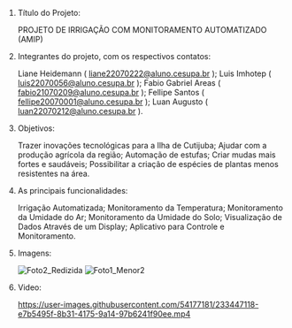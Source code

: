 1. Título do Projeto: 
   
     PROJETO DE IRRIGAÇÃO COM MONITORAMENTO AUTOMATIZADO (AMIP)
 
2. Integrantes do projeto, com os respectivos contatos:  

    Liane Heidemann ( liane22070222@aluno.cesupa.br );
    Luis Imhotep ( luis22070056@aluno.cesupa.br );
    Fabio Gabriel Areas  ( fabio21070209@aluno.cesupa.br );
    Fellipe Santos ( fellipe20070001@aluno.cesupa.br );
    Luan Augusto ( luan22070212@aluno.cesupa.br ).
    
3. Objetivos: 

    Trazer inovações tecnológicas para a Ilha de Cutijuba;
    Ajudar com a produção agrícola da região;
    Automação de estufas;
    Criar mudas mais fortes e saudáveis;
    Possibilitar a criação de espécies de plantas menos resistentes na área.
  
4. As principais funcionalidades: 

    Irrigação Automatizada;
    Monitoramento da Temperatura;
    Monitoramento da Umidade do Ar;
    Monitoramento da Umidade do Solo;
    Visualização de Dados Através de um Display;
    Aplicativo para Controle e Monitoramento.

5. Imagens:


    ![Foto2_Redizida](https://user-images.githubusercontent.com/54177181/233449006-1ddb223b-2d9d-480e-9070-6e0c94dc16e4.jpg)
    ![Foto1_Menor2](https://user-images.githubusercontent.com/54177181/232957592-59daba79-c052-4035-bf16-1cabac4542f7.jpg)
   
 6. Video:
 
     https://user-images.githubusercontent.com/54177181/233447118-e7b5495f-8b31-4175-9a14-97b6241f90ee.mp4
  
